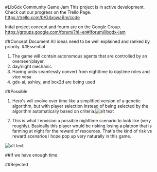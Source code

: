 #LibGdx Community Game Jam
This project is in active development.
Check out our progress on the Trello Page.
https://trello.com/b/G4xowaBm/code

Inital project concept and fourm are on the Google Group.
https://groups.google.com/forum/?hl=en#!forum/libgdx-jam

##Concept Document
All ideas need to be well explained and ranked by priority.
##Essential
1. The game will contain autonomous agents that are controlled by an overseer/player.
2. day/night mechanic
2. Having units seamlessly convert from nighttime to daytime roles and vice vesa.
3. gdx-ai, ashley, and box2d are being used


##Possible
1. Hero's will evolve over time like a simplified version of a genetic algorithm, but with player selection instead of being selected by the algorithm automatically based on criteria.![alt text](https://groups.google.com/group/libgdx-jam/attach/c37acfee929861fb/IMG_20150207_082939.jpg?part=0.1&authuser=0&view=1 "")


3. This is what I envision a possible nighttime scenario to look like (very roughly). Basically this player would be risking losing a platoon that is farming at night for the reward of resources. That's the kind of risk vs reward scenarios I hope pop up very naturally in this game.

![alt text](https://lh4.googleusercontent.com/-GtaZq5HAKvo/VOGLgqLcsCI/AAAAAAAACEQ/u4PS0pTNRnE/s320/scenario.png "")

##If we have enough time

##Rejected

